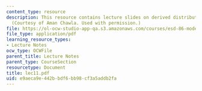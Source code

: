 ```yaml
---
content_type: resource
description: This resource contains lecture slides on derived distributions to statistics.
  (Courtesy of Aman Chawla. Used with permission.)
file: https://ol-ocw-studio-app-qa.s3.amazonaws.com/courses/esd-86-models-data-and-inference-for-socio-technical-systems-spring-2007/e9aeca9e442bbdf6bb98cf3a5addb2fa_lec11.pdf
file_type: application/pdf
learning_resource_types:
- Lecture Notes
ocw_type: OCWFile
parent_title: Lecture Notes
parent_type: CourseSection
resourcetype: Document
title: lec11.pdf
uid: e9aeca9e-442b-bdf6-bb98-cf3a5addb2fa
---
```

